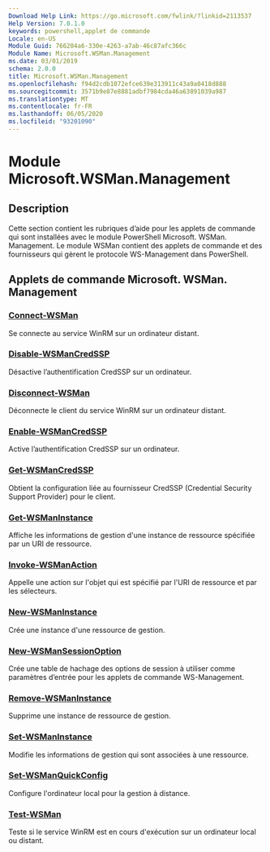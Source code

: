 ```yaml
---
Download Help Link: https://go.microsoft.com/fwlink/?linkid=2113537
Help Version: 7.0.1.0
keywords: powershell,applet de commande
Locale: en-US
Module Guid: 766204a6-330e-4263-a7ab-46c87afc366c
Module Name: Microsoft.WSMan.Management
ms.date: 03/01/2019
schema: 2.0.0
title: Microsoft.WSMan.Management
ms.openlocfilehash: f94d2cdb1072efce639e313911c43a9a0418d888
ms.sourcegitcommit: 3571b9e87e8881adbf7984cda46a63891039a987
ms.translationtype: MT
ms.contentlocale: fr-FR
ms.lasthandoff: 06/05/2020
ms.locfileid: "93201090"
---
```

# Module Microsoft.WSMan.Management

## Description

Cette section contient les rubriques d’aide pour les applets de commande qui sont installées avec le module PowerShell Microsoft. WSMan. Management. Le module WSMan contient des applets de commande et des fournisseurs qui gèrent le protocole WS-Management dans PowerShell.

## Applets de commande Microsoft. WSMan. Management

### [Connect-WSMan](Connect-WSMan.md)
Se connecte au service WinRM sur un ordinateur distant.

### [Disable-WSManCredSSP](Disable-WSManCredSSP.md)
Désactive l’authentification CredSSP sur un ordinateur.

### [Disconnect-WSMan](Disconnect-WSMan.md)
Déconnecte le client du service WinRM sur un ordinateur distant.

### [Enable-WSManCredSSP](Enable-WSManCredSSP.md)
Active l’authentification CredSSP sur un ordinateur.

### [Get-WSManCredSSP](Get-WSManCredSSP.md)
Obtient la configuration liée au fournisseur CredSSP (Credential Security Support Provider) pour le client.

### [Get-WSManInstance](Get-WSManInstance.md)
Affiche les informations de gestion d'une instance de ressource spécifiée par un URI de ressource.

### [Invoke-WSManAction](Invoke-WSManAction.md)
Appelle une action sur l'objet qui est spécifié par l'URI de ressource et par les sélecteurs.

### [New-WSManInstance](New-WSManInstance.md)
Crée une instance d'une ressource de gestion.

### [New-WSManSessionOption](New-WSManSessionOption.md)
Crée une table de hachage des options de session à utiliser comme paramètres d’entrée pour les applets de commande WS-Management.

### [Remove-WSManInstance](Remove-WSManInstance.md)
Supprime une instance de ressource de gestion.

### [Set-WSManInstance](Set-WSManInstance.md)
Modifie les informations de gestion qui sont associées à une ressource.

### [Set-WSManQuickConfig](Set-WSManQuickConfig.md)
Configure l'ordinateur local pour la gestion à distance.

### [Test-WSMan](Test-WSMan.md)
Teste si le service WinRM est en cours d'exécution sur un ordinateur local ou distant.
